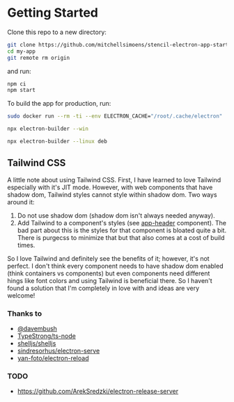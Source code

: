 # Getting Started

Clone this repo to a new directory:

```bash
git clone https://github.com/mitchellsimoens/stencil-electron-app-starter my-app
cd my-app
git remote rm origin
```

and run:

```bash
npm ci
npm start
```

To build the app for production, run:

```bash
sudo docker run --rm -ti --env ELECTRON_CACHE="/root/.cache/electron"  --env ELECTRON_BUILDER_CACHE="/root/.cache/electron-builder"  -v ${PWD}:/project  -v ${PWD##*/}-node-modules:/project/node_modules  -v ~/.cache/electron:/root/.cache/electron  -v ~/.cache/electron-builder:/root/.cache/electron-builder  electronuserland/builder:wine
```

```bash
npx electron-builder --win
```

```bash
npx electron-builder --linux deb
```

## Tailwind CSS

A little note about using Tailwind CSS. First, I have learned to love Tailwind especially with it's JIT mode. However, with web components that have shadow dom, Tailwind styles cannot style within shadow dom. Two ways around it:

1. Do not use shadow dom (shadow dom isn't always needed anyway).
2. Add Tailwind to a component's styles (see [app-header](src/components/app-header) component). The bad part about this is the styles for that component is bloated quite a bit. There is purgecss to minimize that but that also comes at a cost of build times.

So I love Tailwind and definitely see the benefits of it; however, it's not perfect. I don't think every component needs to have shadow dom enabled (think containers vs components) but even components need different hings like font colors and using Tailwind is beneficial there. So I haven't found a solution that I'm completely in love with and ideas are very welcome!

### Thanks to
- [@davembush](https://medium.com/@davembush/typescript-and-electron-the-right-way-141c2e15e4e1)
- [TypeStrong/ts-node](https://github.com/TypeStrong/ts-node)
- [shelljs/shelljs](https://github.com/shelljs/shelljs)
- [sindresorhus/electron-serve](https://github.com/sindresorhus/electron-serve)
- [yan-foto/electron-reload](https://github.com/yan-foto/electron-reload)


### TODO
- https://github.com/ArekSredzki/electron-release-server
